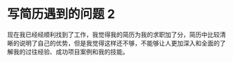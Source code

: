 # 写简历遇到的问题 2

现在我已经经顺利找到了工作，我觉得我的简历为我的求职加了分，简历中比较清晰的说明了自己的优势，但是我觉得这样还不够，不能够让人更加深入和全面的了解我的过往经验、成功项目案例和我的技能。